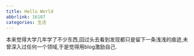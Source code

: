 ```yaml
---
title: Hello World
abbrlink: 16107
categories: 生活
---
```


本来觉得大学几年学了不少东西,回过头去看到发现都只是留下一条浅浅的痕迹,未曾深入过任何一个领域,于是觉得用blog激励自己.  

